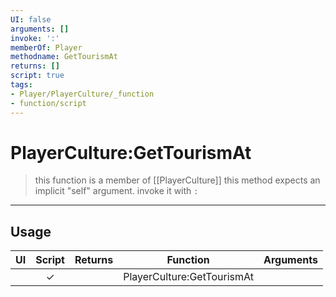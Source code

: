 ```yaml
---
UI: false
arguments: []
invoke: ':'
memberOf: Player
methodname: GetTourismAt
returns: []
script: true
tags:
- Player/PlayerCulture/_function
- function/script
---
```

# PlayerCulture:GetTourismAt
> this function is a member of [[PlayerCulture]]
> this method expects an implicit "self" argument. invoke it with `:`
-----
## Usage
|  UI | Script | Returns | Function | Arguments |
|:---:|:------:|-------:|:--------:|:---------|
| |✓||PlayerCulture:GetTourismAt||
